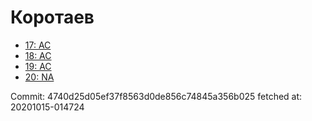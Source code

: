 # Коротаев
- [17: AC](17.md)
- [18: AC](18.md)
- [19: AC](19.md)
- [20: NA](20.md)

Commit: 4740d25d05ef37f8563d0de856c74845a356b025
 fetched at: 20201015-014724
